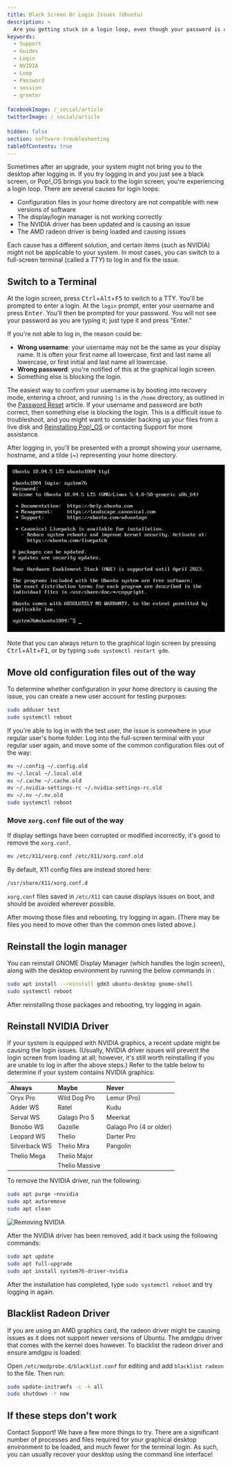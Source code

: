 ```yaml
---
title: Black Screen Or Login Issues (Ubuntu)
description: >
  Are you getting stuck in a login loop, even though your password is correct? Do you see a black screen after you log in?
keywords:
  - Support
  - Guides
  - Login
  - NVIDIA
  - Loop
  - Password
  - session
  - greeter

facebookImage: /_social/article
twitterImage: /_social/article

hidden: false
section: software-troubleshooting
tableOfContents: true
---
```


Sometimes after an upgrade, your system might not bring you to the desktop after logging in. If you try logging in and you just see a black screen, or Pop!_OS brings you back to the login screen, you're experiencing a login loop. There are several causes for login loops:

* Configuration files in your home directory are not compatible with new versions of software
* The display/login manager is not working correctly
* The NVIDIA driver has been updated and is causing an issue
* The AMD radeon driver is being loaded and causing issues

Each cause has a different solution, and certain items (such as NVIDIA) might not be applicable to your system. In most cases, you can switch to a full-screen terminal (called a *TTY*) to log in and fix the issue.

## Switch to a Terminal

At the login screen, press <kbd>Ctrl</kbd>+<kbd>Alt</kbd>+<kbd>F5</kbd> to switch to a TTY. You'll be prompted to enter a login. At the `login` prompt, enter your username and press <kbd>Enter</kbd>. You'll then be prompted for your password. You will not see your password as you are typing it; just type it and press "Enter."

If you're not able to log in, the reason could be:

* **Wrong username**: your username may not be the same as your display name. It is often your first name all lowercase, first and last name all lowercase, or first initial and last name all lowercase.
* **Wrong password**: you're notified of this at the graphical login screen.
* Something else is blocking the login.

The easiest way to confirm your username is by booting into recovery mode, entering a chroot, and running `ls` in the `/home` directory, as outlined in the [Password Reset](/articles/password/) article. If your username and password are both correct, then something else is blocking the login. This is a difficult issue to troubleshoot, and you might want to consider backing up your files from a live disk and [Reinstalling Pop!_OS](/articles/install-pop/) or contacting Support for more assistance.

After logging in, you'll be presented with a prompt showing your username, hostname, and a tilde (~) representing your home directory.

![Login and initial prompt](/images/login-loop/login-initial.png)

Note that you can always return to the graphical login screen by pressing <kbd>Ctrl</kbd>+<kbd>Alt</kbd>+<kbd>F1</kbd>, or by typing `sudo systemctl restart gdm`.

## Move old configuration files out of the way

To determine whether configuration in your home directory is causing the issue, you can create a new user account for testing purposes:

```bash
sudo adduser test
sudo systemctl reboot
```

If you're able to log in with the test user, the issue is somewhere in your regular user's home folder. Log into the full-screen terminal with your regular user again, and move some of the common configuration files out of the way:

```bash
mv ~/.config ~/.config.old
mv ~/.local ~/.local.old
mv ~/.cache ~/.cache.old
mv ~/.nvidia-settings-rc ~/.nvidia-settings-rc.old
mv ~/.nv ~/.nv.old
sudo systemctl reboot
```

### Move `xorg.conf` file out of the way

If display settings have been corrupted or modified incorrectly, it's good to remove the `xorg.conf`.

```bash
mv /etc/X11/xorg.conf /etc/X11/xorg.conf.old
```

By default, X11 config files are instead stored here:

```bash
/usr/share/X11/xorg.conf.d
```

`xorg.conf` files saved in `/etc/X11` can cause displays issues on boot, and should be avoided wherever possible.

After moving those files and rebooting, try logging in again. (There may be files you need to move other than the common ones listed above.)

## Reinstall the login manager

You can reinstall GNOME Display Manager (which handles the login screen), along with the desktop environment by running the below commands in :

```bash
sudo apt install --reinstall gdm3 ubuntu-desktop gnome-shell
sudo systemctl reboot
```

After reinstalling those packages and rebooting, try logging in again.

## Reinstall NVIDIA Driver

If your system is equipped with NVIDIA graphics, a recent update might be causing the login issues. (Usually, NVIDIA driver issues will prevent the login screen from loading at all; however, it's still worth reinstalling if you are unable to log in after the above steps.) Refer to the table below to determine if your system contains NVIDIA graphics:

| Always        | Maybe          | Never       |
|:------------- |:-------------- |:----------- |
| Oryx Pro      | Wild Dog Pro   | Lemur (Pro) |
| Adder WS      | Ratel          | Kudu        |
| Serval WS     | Galago Pro 5   | Meerkat     |
| Bonobo WS     | Gazelle        | Galago Pro (4 or older)  |
| Leopard WS    | Thelio         | Darter Pro  |
| Silverback WS | Thelio Mira    | Pangolin    |
| Thelio Mega   | Thelio Major   |             |
|               | Thelio Massive |             |

To remove the NVIDIA driver, run the following:

```bash
sudo apt purge ~nnvidia
sudo apt autoremove
sudo apt clean
```

![Removing NVIDIA](/images/login-loop/purge-nvidia.png)

After the NVIDIA driver has been removed, add it back using the following commands:

```bash
sudo apt update
sudo apt full-upgrade
sudo apt install system76-driver-nvidia
```

After the installation has completed, type `sudo systemctl reboot` and try logging in again.

## Blacklist Radeon Driver

If you are using an AMD graphics card, the radeon driver might be causing issues as it does not support newer versions of Ubuntu.  The amdgpu driver that comes with the kernel does however. To blacklist the radeon driver and ensure amdgpu is loaded:

Open `/etc/modprobe.d/blacklist.conf` for editing and add `blacklist radeon` to the file. Then run:

```bash
sudo update-initramfs -c -k all
sudo shutdown -r now
```

## If these steps don't work

Contact Support! We have a few more things to try. There are a significant number of processes and files required for your graphical desktop environment to be loaded, and much fewer for the terminal login. As such, you can usually recover your desktop using the command line interface!
